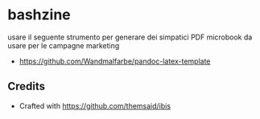 # bashzine

usare il seguente strumento per generare dei simpatici PDF microbook da usare per le campagne marketing

- https://github.com/Wandmalfarbe/pandoc-latex-template

## Credits

- Crafted with <https://github.com/themsaid/ibis>
